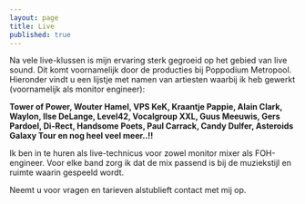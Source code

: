 ```yaml
---
layout: page
title: Live
published: true
---
```



Na vele live-klussen is mijn ervaring sterk gegroeid op het gebied van live sound. Dit komt voornamelijk door de producties bij Poppodium Metropool. Hieronder vindt u een lijstje met namen van artiesten waarbij ik heb gewerkt (voornamelijk als monitor engineer):

**Tower of Power, Wouter Hamel, VPS KeK, Kraantje Pappie, Alain Clark, Waylon, Ilse DeLange, Level42, Vocalgroup XXL, Guus Meeuwis, Gers Pardoel, Di-Rect, Handsome Poets, Paul Carrack, Candy Dulfer, Asteroids Galaxy Tour en nog heel veel meer..!!**

Ik ben in te huren als live-technicus voor zowel monitor mixer als FOH-engineer. Voor elke band zorg ik dat de mix passend is bij de muziekstijl en ruimte waarin gespeeld wordt. 

Neemt u voor vragen en tarieven alstublieft contact met mij op.
